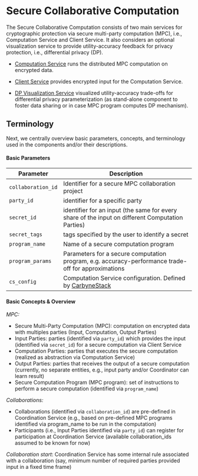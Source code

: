 # Secure Collaborative Computation

The Secure Collaborative Computation consists of two main services for cryptographic protection via secure multi-party computation (MPC), i.e., Computation Service and Client Service. It also considers an optional visualization service to provide utility-accuracy feedback for privacy protection, i.e., differential privacy (DP).

* [Computation Service](compute_service/docs/README.md) runs the distributed MPC computation on encrypted data.

* [Client Service](client_service/docs/README.md) provides encrypted input for the Computation Service.

* [DP Visualization Service](dp_visualization/docs/README.md) visualized utility-accuracy trade-offs for differential privacy parameterization (as stand-alone component to foster data sharing or in case MPC program computes DP mechanism).


## Terminology
Next, we centrally overview basic parameters, concepts, and terminology used in the components and/or their descriptions.

#### Basic Parameters
| Parameter | Description |
| --------- | ----------- |
|`collaboration_id`| Identifier for a secure MPC collaboration project|
|`party_id` | identifier for a specific party |
|`secret_id` | identifier for an input (the same for every share of the input on different Computation Parties) |
|`secret_tags` | tags specified by the user to identify a secret |
|`program_name` | Name of a secure computation program |
|`program_params` | Parameters for a secure computation program, e.g. accuracy-performance trade-off for approximations |
|`cs_config` | Computation Service configuration. Defined by [CarbyneStack](https://carbynestack.io/getting-started/cli/#prerequisites)

#### Basic Concepts & Overview
*MPC:*
* Secure Multi-Party Computation (MPC): computation on encrypted data with multiples parties (Input, Computation, Output Parties)
* Input Parties: parties (identified via `party_id`) which provides the input (identified via `secret_id`) for a secure computation via Client Service
* Computation Parties: parties that executes the secure computation (realized as abstraction via Computation Service)
* Output Parties: parties that receives the output of a secure computation (currently, no separate entities, e.g., input party and/or Coordinator can learn result)
* Secure Computation Program (MPC program): set of instructions to perform a secure computation (identified via `program_name`)

*Collaborations:*
* Collaborations (identified via `collaboration_id`) are pre-defined in Coordination Service (e.g., based on pre-defined MPC programs identified via program_name to be run in the computation)
* Participants (i.e., Input Parties identified via `party_id`) can register for participation at Coordination Service (available collaboration_ids assumed to be known for now)

*Collaboration start*: Coordination Service has some internal rule associated with a collaboration (say, minimum number of required parties provided input in a fixed time frame)